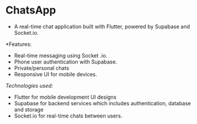 # ChatsApp

- A real-time chat application built with Flutter, powered by Supabase and Socket.io.

*Features:

- Real-time messaging using Socket
.io.
- Phone user authentication with Supabase.
- Private/personal chats
- Responsive UI for mobile devices.

*Technologies used:*

- Flutter for mobile development UI designs 
- Supabase for backend services which includes authentication, database and storage 
- Socket.io for real-time chats between users.
